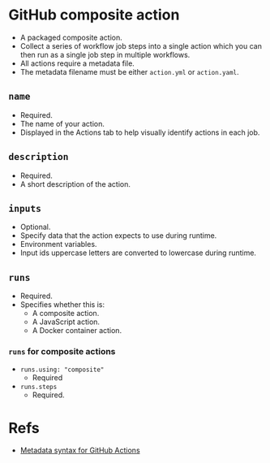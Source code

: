 # GitHub composite action

- A packaged composite action.
- Collect a series of workflow job steps into a single action which you can then run as a single job step in multiple workflows.
- All actions require a metadata file.
- The metadata filename must be either `action.yml` or `action.yaml`.

## `name`

- Required.
- The name of your action.
- Displayed in the Actions tab to help visually identify actions in each job.

## `description`

- Required.
- A short description of the action.

## `inputs`

- Optional.
- Specify data that the action expects to use during runtime.
- Environment variables.
- Input ids uppercase letters are converted to lowercase during runtime.

## `runs`

- Required.
- Specifies whether this is:
  - A composite action.
  - A JavaScript action.
  - A Docker container action.

### `runs` for composite actions

- `runs.using: "composite"`
  - Required
- `runs.steps`
  - Required.

# Refs

- [Metadata syntax for GitHub Actions](https://docs.github.com/en/actions/creating-actions/metadata-syntax-for-github-actions)
